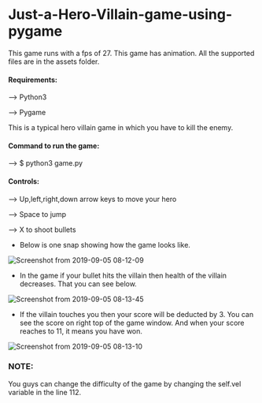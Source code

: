 # Just-a-Hero-Villain-game-using-pygame
This game runs with a fps of 27. This game has animation. All the supported files are in the assets folder.


#### Requirements:
--> Python3

--> Pygame


This is a typical hero villain game in which you have to kill the enemy.

#### Command to run the game:
--> $ python3 game.py

#### Controls:
--> Up,left,right,down arrow keys to move your hero

--> Space to jump

--> X to shoot bullets


* Below is one snap showing how the game looks like.

![Screenshot from 2019-09-05 08-12-09](https://user-images.githubusercontent.com/31368133/64308672-ae322f00-cfb7-11e9-84a5-7cb0263279b5.png)

* In the game if your bullet hits the villain then health of the villain decreases. That you can see below.

![Screenshot from 2019-09-05 08-13-45](https://user-images.githubusercontent.com/31368133/64308907-8c857780-cfb8-11e9-9854-c083a2289355.png)

* If the villain touches you then your score will be deducted by 3. You can see the score on right top of the game window. And when your score reaches to 11, it means you have won.

![Screenshot from 2019-09-05 08-13-10](https://user-images.githubusercontent.com/31368133/64309046-f140d200-cfb8-11e9-8c56-7e3f4e828dd8.png)

### NOTE:
You guys can change the difficulty of the game by changing the self.vel variable in the line 112.

